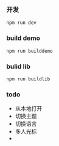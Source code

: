 ### 开发
```apple js
npm run dev
```
### build demo
```apple js
npm run builddemo
```

### bulid lib
```apple js
npm run buildlib
```
### todo
* 从本地打开
* 切换主题
* 切换语言
* 多人光标
* 

